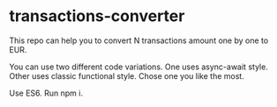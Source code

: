# transactions-converter
This repo can help you to convert N transactions amount one by one to EUR.

You can use two different code variations. One uses async-await style. Other uses classic functional style. Chose one you like the most.

Use ES6.
Run npm i.
